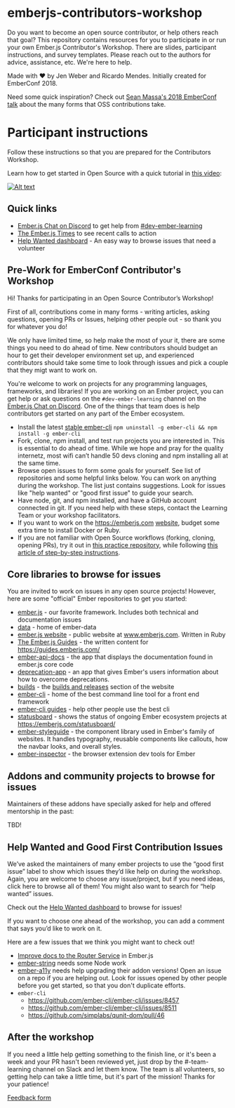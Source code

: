 # emberjs-contributors-workshop
Do you want to become an open source contributor, or help others reach that goal?
This repository contains resources for you to participate in or run your own Ember.js
Contributor's Workshop. There are slides, participant instructions,
and survey templates. Please reach out to the authors for advice,
assistance, etc. We're here to help. 

Made with :heart: by Jen Weber and Ricardo Mendes. Initially created for
EmberConf 2018.

Need some quick inspiration? Check out 
[Sean Massa's 2018 EmberConf talk](https://www.youtube.com/watch?v=CcSKlsc_AhQ&list=PL4eq2DPpyBbnjD5iLp55as9OvIdEDI_Kt&index=22) 
about the many forms that OSS contributions take.

# Participant instructions

Follow these instructions so that you are prepared for the Contributors Workshop.

Learn how to get started in Open Source with a quick tutorial in [this video](https://www.youtube.com/watch?v=FgqXdsK6ohE):

[![Alt text](https://img.youtube.com/vi/FgqXdsK6ohE/0.jpg)](https://www.youtube.com/watch?v=FgqXdsK6ohE)

## Quick links
- [Ember.js Chat on Discord](https://emberjs.com/community) to get help from [#dev-ember-learning](https://discordapp.com/channels/480462759797063690/480777444203429888)
- [The Ember.js Times](https://blog.emberjs.com/tags/newsletter.html) to see recent calls to action
- [Help Wanted dashboard](https://help-wanted.emberjs.com/) - An easy way to browse issues that need a volunteer

## Pre-Work for EmberConf Contributor's Workshop

Hi! Thanks for participating in an Open Source Contributor’s Workshop!

First of all, contributions come in many forms - writing articles,
asking questions, opening PRs or Issues, helping other people out - so thank you for whatever you do! 

We only have limited time, so help make the most of your it, there are some things you need to do ahead of time. New contributors should budget an hour to get their developer environment set up,
and experienced contributors should take some time to look through issues and pick a couple that they migt want to work on.

You're welcome to work on projects for any programming languages, frameworks, and libraries! If you are working on an Ember project, you can get help or ask questions on the `#dev-ember-learning` channel on the [Ember.js Chat on Discord](https://emberjs.com/community).
One of the things that team does is help contributors get started
on any part of the Ember ecosystem.

- Install the latest [stable ember-cli](https://github.com/ember-cli/ember-cli/releases) `npm uninstall -g ember-cli &&
npm install -g ember-cli`
- Fork, clone, npm install, and test run projects you are interested in. This is essential to do ahead of time. While we hope and pray for the quality internetz, most wifi can’t handle 50 devs cloning and npm installing all at the same time.
- Browse open issues to form some goals for yourself. See list of repositories and some helpful links below. You can work on anything during the workshop. The list just contains suggestions. Look for
issues like "help wanted" or "good first issue" to guide your search.
- Have node, git, and npm installed, and have a GitHub account connected in git. If you need help with these steps, contact the Learning Team or your workshop facilitators.
- If you want to work on the https://emberjs.com [website](https://github.com/emberjs/website), budget some extra time to install Docker or Ruby.
- If you are not familiar with Open Source workflows (forking, cloning, opening PRs), try it out in [this practice repository](https://github.com/jenweber/our-open-source-contributions), while following [this article of step-by-step instructions](https://medium.com/@jenweber/your-first-open-source-contribution-a-step-by-step-technical-guide-d3aca55cc5a6).

## Core libraries to browse for issues

You are invited to work on issues in any open source projects! However, here are some "official" Ember repositories to get you started:

- [ember.js](https://github.com/emberjs/ember.js) - our favorite framework. Includes both technical and documentation issues
- [data](https://github.com/emberjs/data) - home of ember-data
- [ember.js website](https://github.com/ember-learn/ember-website) - public website at www.emberjs.com. Written in Ruby
- [The Ember.js Guides](https://github.com/ember-learn/guides-source) - the written content for https://guides.emberjs.com/
- [ember-api-docs](https://github.com/ember-learn/ember-api-docs) - the app that displays the documentation found in ember.js core code
- [deprecation-app](https://github.com/ember-learn/deprecation-app) - an app that gives Ember's users
information about how to overcome deprecations.
- [builds](https://github.com/ember-learn/builds) - the [builds and releases](https://emberjs.com/builds/release/) section of the website
- [ember-cli](https://github.com/ember-cli/ember-cli) - home of the best command line tool for a front end framework
- [ember-cli guides](https://github.com/ember-learn/cli-guides) - help other people use the best cli
- [statusboard](https://github.com/ember-learn/statusboard) - shows the status of ongoing Ember ecosystem projects at https://emberjs.com/statusboard/
- [ember-styleguide](https://github.com/ember-learn/ember-styleguide) - the component library
used in Ember's family of websites. It handles typography, reusable components like callouts, how the navbar looks, and overall styles.
- [ember-inspector](https://github.com/emberjs/ember-inspector) - the browser extension dev tools for Ember

## Addons and community projects to browse for issues

Maintainers of these addons have specially asked for help and offered mentorship in the past:

TBD!

## Help Wanted and Good First Contribution Issues
We’ve asked the maintainers of many ember projects to use the “good first issue” label to show which issues they’d like help on during the workshop. Again, you are welcome to choose any issue/project, but if you need ideas, click here to browse all of them! You might also want to search for “help wanted” issues.

Check out the [Help Wanted dashboard](https://help-wanted.emberjs.com/) to browse for issues!

If you want to choose one ahead of the workshop, you can add a comment that says you’d like to work on it.

Here are a few issues that we think you might want to check out!

- [Improve docs to the Router Service](https://github.com/emberjs/ember.js/issues/16518) in Ember.js
- [ember-string](https://github.com/emberjs/ember-string/issues/49) needs some Node work
- [ember-a11y](https://github.com/ember-a11y) needs help upgrading their addon versions! Open an issue on a repo if you are helping out. Look for issues opened by other people before you get started, so that you don't duplicate efforts.
- `ember-cli`
    - https://github.com/ember-cli/ember-cli/issues/8457
    - https://github.com/ember-cli/ember-cli/issues/8511
    - https://github.com/simplabs/qunit-dom/pull/46


## After the workshop
If you need a little help getting something to the finish line,
or it's been a week and your PR hasn't been reviewed yet,
just drop by the #-team-learning channel on Slack and let them know. 
The team is all volunteers, so getting help can take a little time,
but it's part of the mission! Thanks for your patience!

[Feedback form](https://tilde.wufoo.com/forms/kfn8sjt089872v/)
